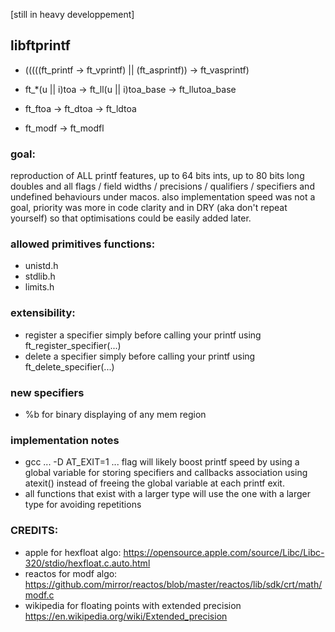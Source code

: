 [still in heavy developpement]

## libftprintf
* (((((ft_printf -> ft_vprintf) || (ft_asprintf)) ->  ft_vasprintf)

* ft_*(u || i)toa -> ft_ll(u || i)toa_base -> ft_llutoa_base
* ft_ftoa -> ft_dtoa -> ft_ldtoa 
* ft_modf -> ft_modfl 

### goal: 

reproduction of ALL printf features, up to 64 bits ints, up to 80 bits long doubles and all flags / field widths / precisions / qualifiers / specifiers and undefined behaviours under macos.
also implementation speed was not a goal, priority was more in code clarity and in DRY (aka don't repeat yourself) so that optimisations could be easily added later.

### allowed primitives functions:
* unistd.h
* stdlib.h
* limits.h

### extensibility:

* register a specifier simply before calling your printf using ft_register_specifier(...)
* delete a specifier simply before calling your printf using ft_delete_specifier(...)

### new specifiers
* %b for binary displaying of any mem region

### implementation notes
* gcc ... -D AT_EXIT=1 ... flag will likely boost printf speed by using a global variable for storing specifiers and callbacks association using atexit() instead of freeing the global variable at each printf exit.
* all functions that exist with a larger type will use the one with a larger type for avoiding repetitions 

### CREDITS:

- apple for hexfloat algo: https://opensource.apple.com/source/Libc/Libc-320/stdio/hexfloat.c.auto.html
- reactos for modf algo: https://github.com/mirror/reactos/blob/master/reactos/lib/sdk/crt/math/modf.c
- wikipedia for floating points with extended precision https://en.wikipedia.org/wiki/Extended_precision
